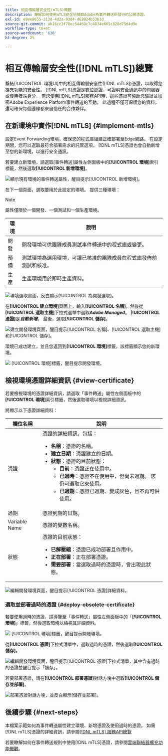 ```yaml
---
title: 相互傳輸層安全性(mTLS)概觀
description: 瞭解如何使用mTLS安全地擷取Adobe為事件轉送所發行的公開憑證。
exl-id: e8ee8655-213d-4d2a-93d4-d62824b53b1d
source-git-commit: ab16cc3f70ec54460c7c4834e665c828d75d4d9e
workflow-type: tm+mt
source-wordcount: '638'
ht-degree: 2%

---
```


# 相互傳輸層安全性([!DNL mTLS])總覽

繫結[!UICONTROL 環境UI]中的相互傳輸層安全性([!DNL mTLS])憑證，以取得您擴充功能的安全性。 [!DNL mTLS]憑證是數位認證，可證明安全通訊中的伺服器或使用者端身分。 當您使用[!DNL mTLS]服務API時，這些憑證可協助您驗證並加密Adobe Experience Platform事件轉送的互動。 此過程不僅可保護您的資料，還可確保每個連線都來自信任的合作夥伴。

## 在新環境中實作[!DNL mTLS] {#implement-mtls}

設定Event Forwarding環境，確保您的程式庫組建正確部署至Edge網路。 在設定期間，您可以選取最符合部署需求的託管選項。 [!DNL mTLS]憑證也會自動新增至您的新環境，以進行安全通訊。

若要建立新環境，請選取[事件轉送]屬性左側面板中的&#x200B;**[!UICONTROL 環境]**&#x200B;索引標籤，然後選取&#x200B;**[!UICONTROL 新增環境]**。

![顯示現有環境的事件轉送屬性，醒目提示[!UICONTROL 新增環境]。](../../../images/extensions/server/cloud-connector/add-environment.png)

在下一個頁面，選取要用於此設定的環境。 提供三種環境：

>[!NOTE]
>
>屬性僅限於一個開發、一個測試和一個生產環境。

| 環境 | 說明 |
| --- | --- |
| 開發 | 開發環境可供團隊成員測試事件轉送中的程式庫或變更。 |
| 預備 | 測試環境為選用環境，可讓已核准的團隊成員在程式庫發佈前測試和核准。 |
| 生產 | 生產環境用於即時生產資料。 |

![環境選取畫面，反白顯示[!UICONTROL 為開發選取]。](../../../images/extensions/server/cloud-connector/select-environment.png)

在&#x200B;**[!UICONTROL 建立環境]**&#x200B;頁面上，輸入&#x200B;**[!UICONTROL 名稱]**，然後從&#x200B;**[!UICONTROL 選取主機]**&#x200B;下拉式選單中選取&#x200B;***Adobe Managed***。 **[!UICONTROL 憑證]**&#x200B;是&#x200B;***自動新增***。 最後，選取&#x200B;**[!UICONTROL 儲存]**。

![建立開發環境頁面，醒目提示[!UICONTROL 名稱]、[!UICONTROL 選取主機]和[!UICONTROL 儲存]。](../../../images/extensions/server/cloud-connector/create-environment.png)

環境已成功建立，並且您返回到&#x200B;**[!UICONTROL 環境]**&#x200B;標籤，該標籤顯示您的新環境。

![&#x200B; [!UICONTROL 環境]標籤，醒目提示開發環境。](../../../images/extensions/server/cloud-connector/new-environment-created.png)

## 檢視環境憑證詳細資訊 {#view-certificate}

若要檢視環境的憑證詳細資訊，請選取「事件轉送」屬性左側面板中的&#x200B;**[!UICONTROL 環境]**&#x200B;索引標籤，然後選取環境以檢視詳細資訊。

將顯示以下憑證詳細資料：

| 欄位名稱 | 說明 |
| --- | --- |
| 憑證 | 憑證的詳細資訊，包括：<ul><li>**名稱**：憑證的名稱。</li><li>**建立日期**：憑證建立的日期。</li><li>**狀態**：憑證的目前狀態：<ul><li>**目前**：憑證正在使用中。</li><li>**已過時**：憑證不在使用中，但尚未過期。 您仍可選取它來使用。</li><li>**已過期**：憑證已過期、變成灰色，且不再可供使用。</li></ul></ul> |
| 過期 | 憑證到期的日期。 |
| Variable Name | 憑證的變數名稱。 |
| 狀態 | 憑證的目前狀態：<ul><li>**已解壓縮**：憑證已成功部署且作用中。</li><li>**正在部署**：正在部署憑證。</li><li>**需要部署**：當選取過時的憑證時，會出現此狀態。</li></ul> |

![編輯開發環境頁面，醒目提示[!UICONTROL 憑證]詳細資料。](../../../images/extensions/server/cloud-connector/certificate-details.png)

### 選取並部署過時的憑證 {#deploy-obsolete-certificate}

若要使用過時的憑證，請導覽至「事件轉送」屬性左側面板中的「**[!UICONTROL 環境]**」標籤，然後選取環境以檢視其詳細資料。

![&#x200B; [!UICONTROL 環境]標籤，醒目提示開發環境。](../../../images/extensions/server/cloud-connector/new-environment-created.png)

從&#x200B;**[!UICONTROL 憑證]**&#x200B;下拉式清單中，選取過時的憑證，然後選取&#x200B;**[!UICONTROL 儲存]**。

![編輯開發環境頁面，醒目提示[!UICONTROL 憑證]下拉式清單，其中含有過時的憑證並醒目提示「儲存」。](../../../images/extensions/server/cloud-connector/obsolete-certificate.png)

若要部署憑證，請在&#x200B;**[!UICONTROL 部署憑證]**&#x200B;對話方塊中選取&#x200B;**[!UICONTROL 儲存並部署]**。

![部署憑證對話方塊，並反白顯示[儲存並部署]。](../../../images/extensions/server/cloud-connector/obsolete-certificate-deploy.png)


## 後續步驟 {#next-steps}

本檔案示範如何為事件轉送屬性建立環境、新增憑證及使用過時的憑證。 如需[!DNL mTLS]憑證的詳細資訊，請參閱[[!DNL mTLS] 服務API總覽](../../../../data-governance/mtls-api/overview.md)

若要瞭解如何在事件轉送規則中使用[!DNL mTLS]憑證，請參閱[雲端聯結器擴充功能概觀](../cloud-connector/overview.md/#mtls-rules)。
